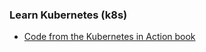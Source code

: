 ### Learn Kubernetes (k8s)

* [Code from the Kubernetes in Action book](https://github.com/luksa/kubernetes-in-action)